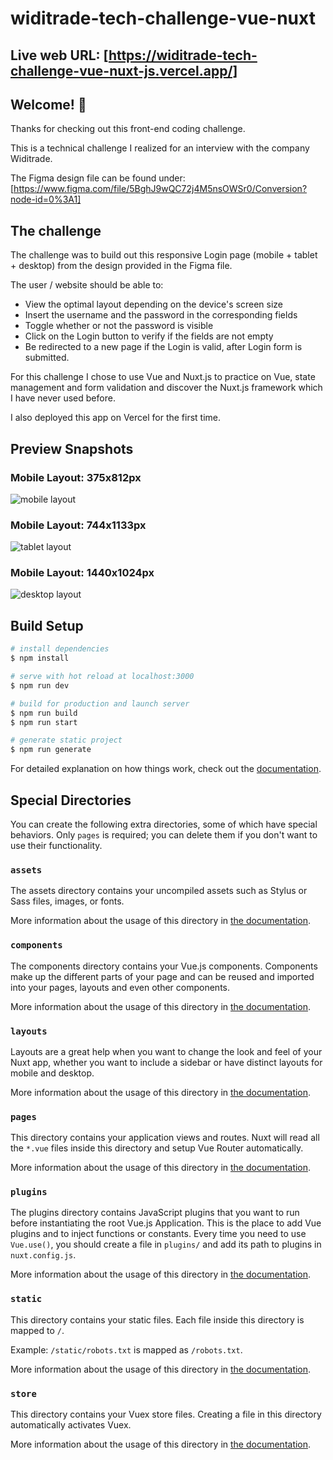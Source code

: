 # widitrade-tech-challenge-vue-nuxt

## Live web URL: [https://widitrade-tech-challenge-vue-nuxt-js.vercel.app/]

## Welcome! 👋

Thanks for checking out this front-end coding challenge.

This is a technical challenge I realized for an interview with the company Widitrade.

The Figma design file can be found under: [https://www.figma.com/file/5BghJ9wQC72j4M5nsOWSr0/Conversion?node-id=0%3A1]

## The challenge

The challenge was to build out this responsive Login page (mobile + tablet + desktop) from the design provided in the Figma file.

The user / website should be able to:

- View the optimal layout depending on the device's screen size
- Insert the username and the password in the corresponding fields
- Toggle whether or not the password is visible
- Click on the Login button to verify if the fields are not empty
- Be redirected to a new page if the Login is valid, after Login form is submitted.

For this challenge I chose to use Vue and Nuxt.js to practice on Vue, state management and form validation and discover the Nuxt.js framework which I have never used before.

I also deployed this app on Vercel for the first time.

## Preview Snapshots

### Mobile Layout: 375x812px

![mobile layout](./assets/images/Mobile.png)

### Mobile Layout: 744x1133px

![tablet layout](./assets/images/Tablet.png)

### Mobile Layout: 1440x1024px

![desktop layout](./assets/images/Desktop.png)

## Build Setup

```bash
# install dependencies
$ npm install

# serve with hot reload at localhost:3000
$ npm run dev

# build for production and launch server
$ npm run build
$ npm run start

# generate static project
$ npm run generate
```

For detailed explanation on how things work, check out the [documentation](https://nuxtjs.org).

## Special Directories

You can create the following extra directories, some of which have special behaviors. Only `pages` is required; you can delete them if you don't want to use their functionality.

### `assets`

The assets directory contains your uncompiled assets such as Stylus or Sass files, images, or fonts.

More information about the usage of this directory in [the documentation](https://nuxtjs.org/docs/2.x/directory-structure/assets).

### `components`

The components directory contains your Vue.js components. Components make up the different parts of your page and can be reused and imported into your pages, layouts and even other components.

More information about the usage of this directory in [the documentation](https://nuxtjs.org/docs/2.x/directory-structure/components).

### `layouts`

Layouts are a great help when you want to change the look and feel of your Nuxt app, whether you want to include a sidebar or have distinct layouts for mobile and desktop.

More information about the usage of this directory in [the documentation](https://nuxtjs.org/docs/2.x/directory-structure/layouts).


### `pages`

This directory contains your application views and routes. Nuxt will read all the `*.vue` files inside this directory and setup Vue Router automatically.

More information about the usage of this directory in [the documentation](https://nuxtjs.org/docs/2.x/get-started/routing).

### `plugins`

The plugins directory contains JavaScript plugins that you want to run before instantiating the root Vue.js Application. This is the place to add Vue plugins and to inject functions or constants. Every time you need to use `Vue.use()`, you should create a file in `plugins/` and add its path to plugins in `nuxt.config.js`.

More information about the usage of this directory in [the documentation](https://nuxtjs.org/docs/2.x/directory-structure/plugins).

### `static`

This directory contains your static files. Each file inside this directory is mapped to `/`.

Example: `/static/robots.txt` is mapped as `/robots.txt`.

More information about the usage of this directory in [the documentation](https://nuxtjs.org/docs/2.x/directory-structure/static).

### `store`

This directory contains your Vuex store files. Creating a file in this directory automatically activates Vuex.

More information about the usage of this directory in [the documentation](https://nuxtjs.org/docs/2.x/directory-structure/store).
